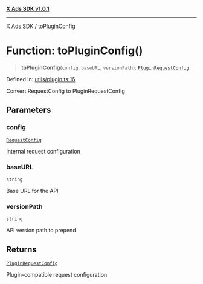 [**X Ads SDK v1.0.1**](../README.md)

***

[X Ads SDK](../globals.md) / toPluginConfig

# Function: toPluginConfig()

> **toPluginConfig**(`config`, `baseURL`, `versionPath`): [`PluginRequestConfig`](../interfaces/PluginRequestConfig.md)

Defined in: [utils/plugin.ts:16](https://github.com/kage1020/x-ads-sdk/blob/main/src/utils/plugin.ts#L16)

Convert RequestConfig to PluginRequestConfig

## Parameters

### config

[`RequestConfig`](../interfaces/RequestConfig.md)

Internal request configuration

### baseURL

`string`

Base URL for the API

### versionPath

`string`

API version path to prepend

## Returns

[`PluginRequestConfig`](../interfaces/PluginRequestConfig.md)

Plugin-compatible request configuration
